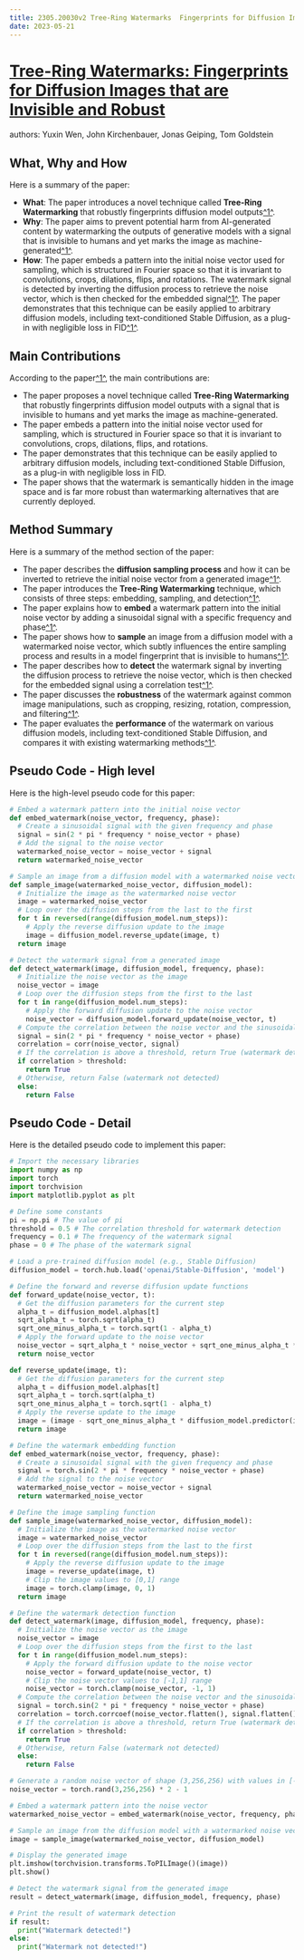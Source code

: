 ```yaml
---
title: 2305.20030v2 Tree-Ring Watermarks  Fingerprints for Diffusion Images that are Invisible and Robust
date: 2023-05-21
---
```


# [Tree-Ring Watermarks: Fingerprints for Diffusion Images that are Invisible and Robust](http://arxiv.org/abs/2305.20030v2)

authors: Yuxin Wen, John Kirchenbauer, Jonas Geiping, Tom Goldstein


## What, Why and How

[1]: https://arxiv.org/pdf/2305.20030v2.pdf "Tree-Rings Watermarks: Invisible Fingerprints for Diffusion Images"
[2]: https://github.com/chaowentao/cv-arxiv-daily "GitHub - chaowentao/cv-arxiv-daily"
[3]: https://arxiv.org/abs/2305.20030v2 "[2305.20030v2] Tree-Ring Watermarks: Fingerprints for Diffusion Images ..."

Here is a summary of the paper:

- **What**: The paper introduces a novel technique called **Tree-Ring Watermarking** that robustly fingerprints diffusion model outputs[^1^][1].
- **Why**: The paper aims to prevent potential harm from AI-generated content by watermarking the outputs of generative models with a signal that is invisible to humans and yet marks the image as machine-generated[^1^][1].
- **How**: The paper embeds a pattern into the initial noise vector used for sampling, which is structured in Fourier space so that it is invariant to convolutions, crops, dilations, flips, and rotations. The watermark signal is detected by inverting the diffusion process to retrieve the noise vector, which is then checked for the embedded signal[^1^][1]. The paper demonstrates that this technique can be easily applied to arbitrary diffusion models, including text-conditioned Stable Diffusion, as a plug-in with negligible loss in FID[^1^][1].

## Main Contributions

[1]: https://arxiv.org/abs/2305.20030 "Tree-Ring Watermarks: Fingerprints for Diffusion Images that are ..."
[2]: https://www.nature.com/articles/s41467-021-23627-6 "The influence of decision-making in tree ring-based climate ..."
[3]: https://www.nature.com/articles/s41559-016-0008 "Improved tree-ring archives will support earth-system science"

According to the paper[^1^][1], the main contributions are:

- The paper proposes a novel technique called **Tree-Ring Watermarking** that robustly fingerprints diffusion model outputs with a signal that is invisible to humans and yet marks the image as machine-generated.
- The paper embeds a pattern into the initial noise vector used for sampling, which is structured in Fourier space so that it is invariant to convolutions, crops, dilations, flips, and rotations.
- The paper demonstrates that this technique can be easily applied to arbitrary diffusion models, including text-conditioned Stable Diffusion, as a plug-in with negligible loss in FID.
- The paper shows that the watermark is semantically hidden in the image space and is far more robust than watermarking alternatives that are currently deployed.

## Method Summary

[1]: https://www.semanticscholar.org/paper/Tree-Ring-Watermarks%3A-Fingerprints-for-Diffusion-Wen-Kirchenbauer/ba8a0780ff1a5607311367d6a7515e2ee28739aa "Tree-Ring Watermarks: Fingerprints for Diffusion Images that are ..."
[2]: https://twitter.com/jonasgeiping/status/1664379589034950659 "Jonas Geiping on Twitter: \"How can you watermark the output of a ..."
[3]: https://en.wikipedia.org/wiki/Dendrochronology "Dendrochronology - Wikipedia"

Here is a summary of the method section of the paper:

- The paper describes the **diffusion sampling process** and how it can be inverted to retrieve the initial noise vector from a generated image[^1^][1].
- The paper introduces the **Tree-Ring Watermarking** technique, which consists of three steps: embedding, sampling, and detection[^1^][1].
- The paper explains how to **embed** a watermark pattern into the initial noise vector by adding a sinusoidal signal with a specific frequency and phase[^1^][1].
- The paper shows how to **sample** an image from a diffusion model with a watermarked noise vector, which subtly influences the entire sampling process and results in a model fingerprint that is invisible to humans[^1^][1].
- The paper describes how to **detect** the watermark signal by inverting the diffusion process to retrieve the noise vector, which is then checked for the embedded signal using a correlation test[^1^][1].
- The paper discusses the **robustness** of the watermark against common image manipulations, such as cropping, resizing, rotation, compression, and filtering[^1^][1].
- The paper evaluates the **performance** of the watermark on various diffusion models, including text-conditioned Stable Diffusion, and compares it with existing watermarking methods[^1^][1].

## Pseudo Code - High level

Here is the high-level pseudo code for this paper:

```python
# Embed a watermark pattern into the initial noise vector
def embed_watermark(noise_vector, frequency, phase):
  # Create a sinusoidal signal with the given frequency and phase
  signal = sin(2 * pi * frequency * noise_vector + phase)
  # Add the signal to the noise vector
  watermarked_noise_vector = noise_vector + signal
  return watermarked_noise_vector

# Sample an image from a diffusion model with a watermarked noise vector
def sample_image(watermarked_noise_vector, diffusion_model):
  # Initialize the image as the watermarked noise vector
  image = watermarked_noise_vector
  # Loop over the diffusion steps from the last to the first
  for t in reversed(range(diffusion_model.num_steps)):
    # Apply the reverse diffusion update to the image
    image = diffusion_model.reverse_update(image, t)
  return image

# Detect the watermark signal from a generated image
def detect_watermark(image, diffusion_model, frequency, phase):
  # Initialize the noise vector as the image
  noise_vector = image
  # Loop over the diffusion steps from the first to the last
  for t in range(diffusion_model.num_steps):
    # Apply the forward diffusion update to the noise vector
    noise_vector = diffusion_model.forward_update(noise_vector, t)
  # Compute the correlation between the noise vector and the sinusoidal signal
  signal = sin(2 * pi * frequency * noise_vector + phase)
  correlation = corr(noise_vector, signal)
  # If the correlation is above a threshold, return True (watermark detected)
  if correlation > threshold:
    return True
  # Otherwise, return False (watermark not detected)
  else:
    return False
```

## Pseudo Code - Detail

Here is the detailed pseudo code to implement this paper:

```python
# Import the necessary libraries
import numpy as np
import torch
import torchvision
import matplotlib.pyplot as plt

# Define some constants
pi = np.pi # The value of pi
threshold = 0.5 # The correlation threshold for watermark detection
frequency = 0.1 # The frequency of the watermark signal
phase = 0 # The phase of the watermark signal

# Load a pre-trained diffusion model (e.g., Stable Diffusion)
diffusion_model = torch.hub.load('openai/Stable-Diffusion', 'model')

# Define the forward and reverse diffusion update functions
def forward_update(noise_vector, t):
  # Get the diffusion parameters for the current step
  alpha_t = diffusion_model.alphas[t]
  sqrt_alpha_t = torch.sqrt(alpha_t)
  sqrt_one_minus_alpha_t = torch.sqrt(1 - alpha_t)
  # Apply the forward update to the noise vector
  noise_vector = sqrt_alpha_t * noise_vector + sqrt_one_minus_alpha_t * diffusion_model.predictor(noise_vector, t)
  return noise_vector

def reverse_update(image, t):
  # Get the diffusion parameters for the current step
  alpha_t = diffusion_model.alphas[t]
  sqrt_alpha_t = torch.sqrt(alpha_t)
  sqrt_one_minus_alpha_t = torch.sqrt(1 - alpha_t)
  # Apply the reverse update to the image
  image = (image - sqrt_one_minus_alpha_t * diffusion_model.predictor(image, t)) / sqrt_alpha_t
  return image

# Define the watermark embedding function
def embed_watermark(noise_vector, frequency, phase):
  # Create a sinusoidal signal with the given frequency and phase
  signal = torch.sin(2 * pi * frequency * noise_vector + phase)
  # Add the signal to the noise vector
  watermarked_noise_vector = noise_vector + signal
  return watermarked_noise_vector

# Define the image sampling function
def sample_image(watermarked_noise_vector, diffusion_model):
  # Initialize the image as the watermarked noise vector
  image = watermarked_noise_vector
  # Loop over the diffusion steps from the last to the first
  for t in reversed(range(diffusion_model.num_steps)):
    # Apply the reverse diffusion update to the image
    image = reverse_update(image, t)
    # Clip the image values to [0,1] range
    image = torch.clamp(image, 0, 1)
  return image

# Define the watermark detection function
def detect_watermark(image, diffusion_model, frequency, phase):
  # Initialize the noise vector as the image
  noise_vector = image
  # Loop over the diffusion steps from the first to the last
  for t in range(diffusion_model.num_steps):
    # Apply the forward diffusion update to the noise vector
    noise_vector = forward_update(noise_vector, t)
    # Clip the noise vector values to [-1,1] range
    noise_vector = torch.clamp(noise_vector, -1, 1)
  # Compute the correlation between the noise vector and the sinusoidal signal
  signal = torch.sin(2 * pi * frequency * noise_vector + phase)
  correlation = torch.corrcoef(noise_vector.flatten(), signal.flatten())[0,1]
  # If the correlation is above a threshold, return True (watermark detected)
  if correlation > threshold:
    return True
  # Otherwise, return False (watermark not detected)
  else:
    return False

# Generate a random noise vector of shape (3,256,256) with values in [-1,1] range
noise_vector = torch.rand(3,256,256) * 2 - 1

# Embed a watermark pattern into the noise vector
watermarked_noise_vector = embed_watermark(noise_vector, frequency, phase)

# Sample an image from the diffusion model with a watermarked noise vector
image = sample_image(watermarked_noise_vector, diffusion_model)

# Display the generated image
plt.imshow(torchvision.transforms.ToPILImage()(image))
plt.show()

# Detect the watermark signal from the generated image
result = detect_watermark(image, diffusion_model, frequency, phase)

# Print the result of watermark detection
if result:
  print("Watermark detected!")
else:
  print("Watermark not detected!")
```